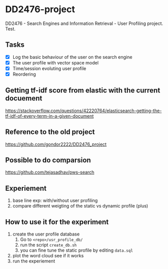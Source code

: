 # DD2476-project
DD2476 - Search Engines and Information Retrieval - User Profiling
project. Test.


## Tasks
- [x] Log the basic behaviour of the user on the search engine
- [x] The user profile with vector space model
- [x] Time/session evoluting user profile
- [x] Reordering 

## Getting tf-idf score from elastic with the current docuement
https://stackoverflow.com/questions/42220764/elasticsearch-getting-the-tf-idf-of-every-term-in-a-given-document

## Reference to the old project
https://github.com/gondor2222/DD2476_project

## Possible to do comparsion
https://github.com/tejasadhav/pws-search

## Experiement
1. base line exp: with/without user profiling
2. compare different weigting of the static vs dynamic profile (plus)


## How to use it for the experiment
1. create the user profile database  
    1. Go to ```<repo>/usr_profile_db/```
    2. run the script ```create_db.sh```
    3. you can fine tune the static profile by editing ```data.sql```
2. plot the word cloud see if it works
3. run the experiement 